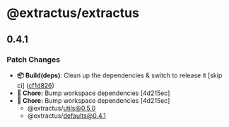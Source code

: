 # @extractus/extractus

## 0.4.1

### Patch Changes

- **📦 Build(deps)**: Clean up the dependencies & switch to release it [skip ci] ([cf1d826](https://github.com/extractus/extractus/commit/cf1d826))
- **🏡 Chore:** Bump workspace dependencies [4d215ec]
- **🏡 Chore:** Bump workspace dependencies [4d215ec]
  - @extractus/utils@0.5.0
  - @extractus/defaults@0.4.1
